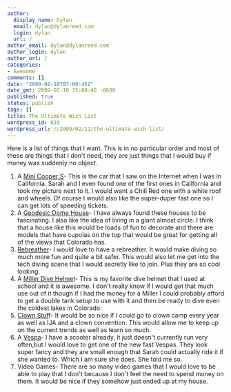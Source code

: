 ```yaml
---
author:
  display_name: Dylan
  email: dylan@dylanreed.com
  login: dylan
  url: /
author_email: dylan@dylanreed.com
author_login: dylan
author_url: /
categories:
- Awesome
comments: []
date: "2009-02-10T07:00:45Z"
date_gmt: 2009-02-10 15:00:45 -0600
published: true
status: publish
tags: []
title: The Ultimate Wish List
wordpress_id: 619
wordpress_url: //2009/02/11/the-ultimate-wish-list/
---
```


Here is a list of things that I want. This is in no particular order and most of these are things that I don't need, they are just things that I would buy if money was suddenly no object.

  1. A [Mini Cooper S][1]- This is the car that I saw on the Internet when I was in California. Sarah and I even found one of the first ones in California and took my picture next to it. I would want a Chili Red one with a white roof and wheels. Of course I would also like the super-duper fast one so I can get lots of speeding tickets.
  2. A [Geodesic Dome House][2]- I have always found these houses to be fascinating. I also like the idea of living in a giant almost circle. I think that a house like this would be loads of fun to decorate and there are models that have cupolas on the top that would be great for getting all of the views that Colorado has.
  3. [Rebreather][3]- I would love to have a rebreather. It would make diving so much more fun and quite a bit safer. This would also let me get into the tech diving scene that I would secretly like to join.  Plus they are so cool looking.
  4. A [Miller Dive Helme][4]t- This is my favorite dive helmet that I used at school and it is awesome. I don't really know if I would get that much use out of it though if I had the money for a Miller I could probably afford to get a double tank setup to use with it and then be ready to dive even the coldest lakes in Colorado.
  5. [ Clown Stuf][5]f- It would be so nice if I could go to clown camp every year as well as IJA and a clown convention. This would allow me to keep up on the current trends as well as learn so much.
  6. A [Vespa][6]- I have a scooter already, it just doesn't currently run very often,but I would love to get one of the new fast Vespas. They look super fancy and they are small enough that Sarah could actually ride it if she wanted to. Which I am sure she does. She told me so.
  7. Video Games- There are so many video games that I would love to be able to play that I don't because I don't feel the need to spend money on them. It would be nice if they somehow just ended up at my house.
  


   [1]: http://miniusa.com
   [2]: http://domehome.com
   [3]: http://www.customrebreathers.com/meg.html
   [4]: http://www.millerdiving.com/hat.html
   [5]: http://mooseburger.com
   [6]: http://vespausa.com


